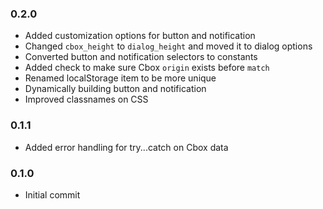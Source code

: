 ### 0.2.0
- Added customization options for button and notification
- Changed `cbox_height` to `dialog_height` and moved it to dialog options
- Converted button and notification selectors to constants
- Added check to make sure Cbox `origin` exists before `match`
- Renamed localStorage item to be more unique
- Dynamically building button and notification
- Improved classnames on CSS

### 0.1.1
- Added error handling for try...catch on Cbox data

### 0.1.0
- Initial commit
